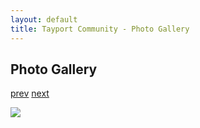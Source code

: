 ```yaml
---
layout: default
title: Tayport Community - Photo Gallery
---
```

## Photo Gallery

[prev](http://tayport.org.uk/photo/268) [next](http://tayport.org.uk/photo/270)

![ ](http://tayport.org.uk/media/269.jpg " ")

